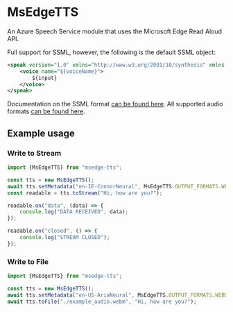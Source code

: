 # MsEdgeTTS

An Azure Speech Service module that uses the Microsoft Edge Read Aloud API.

Full support for SSML, however, the following is the default SSML object:
```xml
<speak version="1.0" xmlns="http://www.w3.org/2001/10/synthesis" xmlns:mstts="https://www.w3.org/2001/mstts" xml:lang="${this._voiceLang}">
    <voice name="${voiceName}">
        ${input}
    </voice>
</speak>
```

Documentation on the SSML format [can be found here](https://docs.microsoft.com/en-us/azure/cognitive-services/speech-service/speech-synthesis-markup).
All supported audio formats [can be found here](./src/OUTPUT_FORMAT.ts).

## Example usage

### Write to Stream

```js
import {MsEdgeTTS} from "msedge-tts";

const tts = new MsEdgeTTS();
await tts.setMetadata("en-IE-ConnorNeural", MsEdgeTTS.OUTPUT_FORMATS.WEBM_24KHZ_16BIT_MONO_OPUS);
const readable = tts.toStream("Hi, how are you?");

readable.on("data", (data) => {
    console.log("DATA RECEIVED", data);
});

readable.on("closed", () => {
    console.log("STREAM CLOSED");
});
```

### Write to File

```js
import {MsEdgeTTS} from "msedge-tts";

const tts = new MsEdgeTTS();
await tts.setMetadata("en-US-AriaNeural", MsEdgeTTS.OUTPUT_FORMATS.WEBM_24KHZ_16BIT_MONO_OPUS);
await tts.toFile("./example_audio.webm", "Hi, how are you?");
```